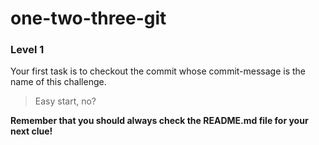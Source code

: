 one-two-three-git
=================

### Level 1

Your first task is to checkout the commit whose commit-message is the name of this challenge.

> Easy start, no?

**Remember that you should always check the README.md file for your next clue!**


